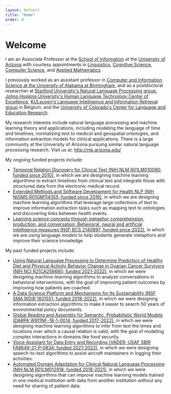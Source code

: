 ```yaml
---
layout: default
title: "Home"
order: 0
---
```


# Welcome #

I am an Associate Professor at the [School of Information](http://ischool.arizona.edu/) at the [University of Arizona](https://www.arizona.edu/) with courtesy appointments in [Linguistics](https://linguistics.arizona.edu/), [Cognitive Science](https://cogsci.arizona.edu/), [Computer Science](https://cs.arizona.edu/), and [Applied Mathematics](https://appliedmath.arizona.edu/).

I previously worked
as an assistant professor in [Computer and Information Science at the University of Alabama at Birmingham](https://cis.uab.edu/),
and as a postdoctoral researcher at
[Stanford University's Natural Language Processing group](http://nlp.stanford.edu),
[Johns Hopkins University's Human Language Technology Center of Excellence](http://hltcoe.jhu.edu/),
[KULeuven's Language Intelligence and Information Retrieval group](http://liir.cs.kuleuven.be/) in Belgium,
and the [University of Colorado's Center for Language and Education Research](https://www.colorado.edu/lab/clear/).

My research interests include natural language processing and machine learning theory and applications, including modeling the language of time and timelines, normalizing text to medical and geospatial ontologies, and information extraction models for clinical applications.
There is a large community at the University of Arizona pursuing similar natural language processing research. Visit us at: <http://nlp.arizona.edu/>

My ongoing funded projects include:

* [Temporal Relation Discovery for Clinical Text (NIH NLM R01LM010090; funded since 2010)](https://reporter.nih.gov/project-details/9735964), in which we are designing machine learning algorithms to extract timelines from clinical text and integrate those with structured data from the electronic medical record.
* [Extended Methods and Software Development for Health NLP (NIH NIGMS R01GM114355; funded since 2016)](https://reporter.nih.gov/project-details/10209178), in which we are designing machine learning algorithms that leverage large collections of text to improve information extraction tasks such as mapping text to ontologies and discovering links between health events.
* [Learning science concepts through metaphor comprehension, production, and conversation: Behavioral, neural and artificial intelligence measures (NSF BCS 2140897; funded since 2022)](https://www.nsf.gov/awardsearch/showAward?AWD_ID=2140897), in which we are using language models to help students generate metaphors and improve their science knowledge.

My past funded projects include:

* [Using Natural Language Processing to Determine Predictors of Healthy Diet and Physical Activity Behavior Change in Ovarian Cancer Survivors (NIH NCI R21CA256680; funded 2021-2022)](https://reporter.nih.gov/project-details/10510666), in which we were designing machine-learning algorithms to analyze conversations in behavioral interventions, with the goal of improving patient outcomes by improving how patients are coached.
* [A Data Science Platform and Mechanisms for Its Sustainability (NSF SMA RIDIR 1831551; funded 2018-2022)](https://www.nsf.gov/awardsearch/showAward?AWD_ID=1831551), in which we were designing information extraction algorithms to make it easier to search 50 years of environmental policy documents.
* [Global Reading and Assembly for Semantic, Probabilistic World Models (DARPA W911NF-18-1-0014; funded 2017-2022)](https://www.darpa.mil/program/world-modelers), in which we were designing machine learning algorithms to infer from text the times and locations over which a causal relation is valid, with the goal of modeling complex interactions in domains like food security.
* [Voice Assistant for Data Entry and Recording (VADER; USAF SBIR FA8649-21-P-0834; funded 2021-2022)](https://www.sbir.gov/node/2165081), in which we were designing speech-to-text algorithms to assist aircraft maintainers in logging their activities.
* [Automated Domain Adaptation for Clinical Natural Language Processing (NIH NLM R01LM012918; funded 2018-2021)](https://reporter.nih.gov/project-details/9579181), in which we were designing algorithms that can improve machine learning models trained in one medical institution with data from another institution without any need for sharing of patient data.
